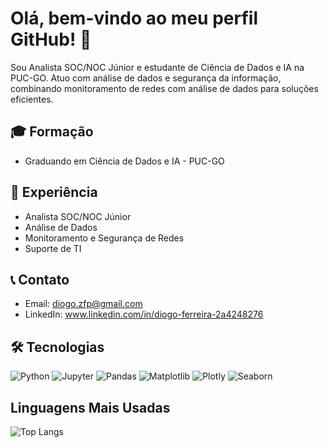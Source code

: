 # Olá, bem-vindo ao meu perfil GitHub! 👋

Sou Analista SOC/NOC Júnior e estudante de Ciência de Dados e IA na PUC-GO. Atuo com análise de dados e segurança da informação, combinando monitoramento de redes com análise de dados para soluções eficientes.

## 🎓 Formação
- Graduando em Ciência de Dados e IA - PUC-GO

## 💼 Experiência
- Analista SOC/NOC Júnior
- Análise de Dados 
- Monitoramento e Segurança de Redes
- Suporte de TI

## 📞 Contato
- Email: diogo.zfp@gmail.com  
- LinkedIn: www.linkedin.com/in/diogo-ferreira-2a4248276

## 🛠️ Tecnologias
![Python](https://img.shields.io/badge/Python-3776AB?style=flat&logo=python&logoColor=white)
![Jupyter](https://img.shields.io/badge/Jupyter-F37626?style=flat&logo=jupyter&logoColor=white)
![Pandas](https://img.shields.io/badge/Pandas-150458?style=flat&logo=pandas&logoColor=white)
![Matplotlib](https://img.shields.io/badge/Matplotlib-11557c?style=flat&logo=python&logoColor=white)
![Plotly](https://img.shields.io/badge/Plotly-3F4F75?style=flat&logo=plotly&logoColor=white)
![Seaborn](https://img.shields.io/badge/Seaborn-7DB0BC?style=flat&logo=python&logoColor=white)

## Linguagens Mais Usadas
![Top Langs](https://github-readme-stats.vercel.app/api/top-langs/?username=diogoopereira&layout=compact)

